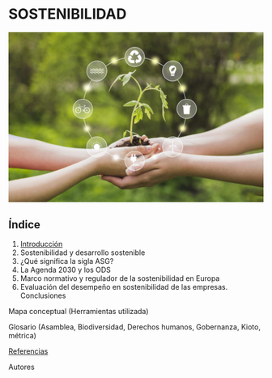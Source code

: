 # SOSTENIBILIDAD

![Portada](img/portadaSostenibilidad.jpg)

## Índice
  1. [Introducción](introduccion.md)
  2. Sostenibilidad y desarrollo sostenible
  3. ¿Qué significa la sigla ASG?
  4. La Agenda 2030 y los ODS
  5. Marco normativo y regulador de la sostenibilidad en Europa
  6. Evaluación del desempeño en sostenibilidad de las empresas.
Conclusiones

Mapa conceptual (Herramientas utilizada)

Glosario (Asamblea, Biodiversidad, Derechos humanos, Gobernanza, Kioto, métrica)

[Referencias](referencias.md)

Autores
